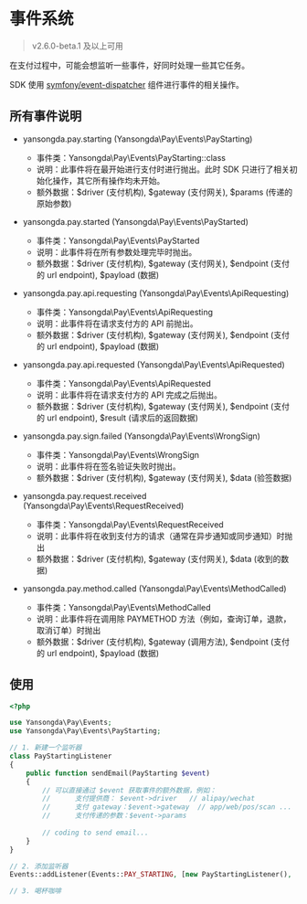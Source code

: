 # 事件系统

> v2.6.0-beta.1 及以上可用

在支付过程中，可能会想监听一些事件，好同时处理一些其它任务。

SDK 使用 [symfony/event-dispatcher](https://github.com/symfony/event-dispatcher) 组件进行事件的相关操作。

## 所有事件说明

- yansongda.pay.starting (Yansongda\Pay\Events\PayStarting)
    
    - 事件类：Yansongda\Pay\Events\PayStarting::class
    - 说明：此事件将在最开始进行支付时进行抛出。此时 SDK 只进行了相关初始化操作，其它所有操作均未开始。
    - 额外数据：$driver (支付机构), $gateway (支付网关), $params (传递的原始参数)
    
- yansongda.pay.started (Yansongda\Pay\Events\PayStarted)

    - 事件类：Yansongda\Pay\Events\PayStarted
    - 说明：此事件将在所有参数处理完毕时抛出。
    - 额外数据：$driver (支付机构), $gateway (支付网关), $endpoint (支付的 url endpoint), $payload (数据)

- yansongda.pay.api.requesting (Yansongda\Pay\Events\ApiRequesting)

    - 事件类：Yansongda\Pay\Events\ApiRequesting
    - 说明：此事件将在请求支付方的 API 前抛出。
    - 额外数据：$driver (支付机构), $gateway (支付网关), $endpoint (支付的 url endpoint), $payload (数据)
        
- yansongda.pay.api.requested (Yansongda\Pay\Events\ApiRequested)

    - 事件类：Yansongda\Pay\Events\ApiRequested
    - 说明：此事件将在请求支付方的 API 完成之后抛出。
    - 额外数据：$driver (支付机构), $gateway (支付网关), $endpoint (支付的 url endpoint), $result (请求后的返回数据)
        
- yansongda.pay.sign.failed (Yansongda\Pay\Events\WrongSign)
    
    - 事件类：Yansongda\Pay\Events\WrongSign
    - 说明：此事件将在签名验证失败时抛出。
    - 额外数据：$driver (支付机构), $gateway (支付网关), $data (验签数据)
    
- yansongda.pay.request.received (Yansongda\Pay\Events\RequestReceived)
    
    - 事件类：Yansongda\Pay\Events\RequestReceived
    - 说明：此事件将在收到支付方的请求（通常在异步通知或同步通知）时抛出
    - 额外数据：$driver (支付机构), $gateway (支付网关), $data (收到的数据)
    
- yansongda.pay.method.called (Yansongda\Pay\Events\MethodCalled)
    
    - 事件类：Yansongda\Pay\Events\MethodCalled
    - 说明：此事件将在调用除 PAYMETHOD 方法（例如，查询订单，退款，取消订单）时抛出
    - 额外数据：$driver (支付机构), $gateway (调用方法), $endpoint (支付的 url endpoint), $payload (数据)

## 使用

```php
<?php

use Yansongda\Pay\Events;
use Yansongda\Pay\Events\PayStarting;

// 1. 新建一个监听器
class PayStartingListener
{
    public function sendEmail(PayStarting $event)
    {
        // 可以直接通过 $event 获取事件的额外数据，例如：
        //      支付提供商： $event->driver   // alipay/wechat
        //      支付 gateway：$event->gateway  // app/web/pos/scan ...
        //      支付传递的参数：$event->params
        
        // coding to send email...
    }
}

// 2. 添加监听器
Events::addListener(Events::PAY_STARTING, [new PayStartingListener(), 'sendEmail']);

// 3. 喝杯咖啡

```

